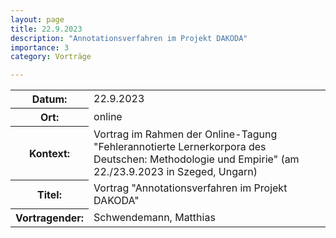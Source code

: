 ```yaml
---
layout: page
title: 22.9.2023
description: "Annotationsverfahren im Projekt DAKODA"
importance: 3
category: Vorträge

---
```


<table>
    <tr>
      <th>Datum: </th>
      <td>22.9.2023</td>
    </tr>
    <tr>
      <th>Ort: </th>
      <td>online</td>
    </tr>
    <tr>
      <th>Kontext: </th>
      <td>Vortrag im Rahmen der Online-Tagung "Fehlerannotierte Lernerkorpora des Deutschen: Methodologie und Empirie" (am 22./23.9.2023 in Szeged, Ungarn)</td>
    </tr>
    <tr>
      <th>Titel: </th>
      <td>Vortrag "Annotationsverfahren im Projekt DAKODA"</td>
    </tr>
    <tr>
      <th>Vortragender: </th>
      <td>Schwendemann, Matthias</td>
    </tr>
</table>